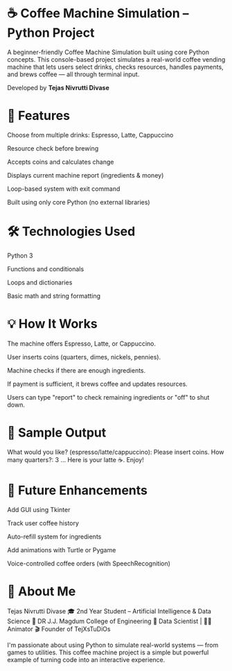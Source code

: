 # ☕ Coffee Machine Simulation – Python Project
A beginner-friendly Coffee Machine Simulation built using core Python concepts. This console-based project simulates a real-world coffee vending machine that lets users select drinks, checks resources, handles payments, and brews coffee — all through terminal input.

Developed by **Tejas Nivrutti Divase**

# 🔧 Features
Choose from multiple drinks: Espresso, Latte, Cappuccino

Resource check before brewing

Accepts coins and calculates change

Displays current machine report (ingredients & money)

Loop-based system with exit command

Built using only core Python (no external libraries)

# 🛠️ Technologies Used
Python 3

Functions and conditionals

Loops and dictionaries

Basic math and string formatting

# 💡 How It Works
The machine offers Espresso, Latte, or Cappuccino.

User inserts coins (quarters, dimes, nickels, pennies).

Machine checks if there are enough ingredients.

If payment is sufficient, it brews coffee and updates resources.

Users can type "report" to check remaining ingredients or "off" to shut down.

# 📸 Sample Output
What would you like? (espresso/latte/cappuccino):
Please insert coins.
How many quarters?: 3
...
Here is your latte ☕. Enjoy!

# 📌 Future Enhancements
Add GUI using Tkinter

Track user coffee history

Auto-refill system for ingredients

Add animations with Turtle or Pygame

Voice-controlled coffee orders (with SpeechRecognition)

# 👤 About Me
Tejas Nivrutti Divase
🎓 2nd Year Student – Artificial Intelligence & Data Science
🏫 DR J.J. Magdum College of Engineering
💼 Data Scientist | 🧑‍🎨 Animator
🎬 Founder of TejXsTuDiOs

I'm passionate about using Python to simulate real-world systems — from games to utilities. This coffee machine project is a simple but powerful example of turning code into an interactive experience.

